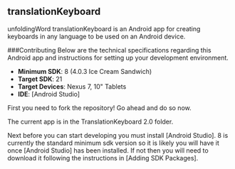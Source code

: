 translationKeyboard
--

unfoldingWord translationKeyboard is an Android app for creating keyboards in any language to be used on an Android device.

###Contributing
Below are the technical specifications regarding this Android app and instructions for setting up your development environment.

* **Minimum SDK**: 8 (4.0.3 Ice Cream Sandwich)
* **Target SDK**: 21
* **Target Devices**: Nexus 7, 10" Tablets
* **IDE**: [Android Studio]

First you need to fork the repository! Go ahead and do so now.

The current app is in the TranslationKeyboard 2.0 folder.

Next before you can start developing you must install [Android Studio]. 8 is currently the standard minimum sdk version so it is likely you will have it once [Android Studio] has been installed. If not then you will need to download it following the instructions in [Adding SDK Packages].